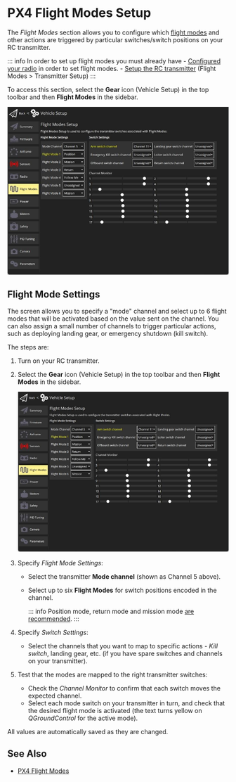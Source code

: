 # PX4 Flight Modes Setup

The _Flight Modes_ section allows you to configure which [flight modes](http://docs.px4.io/master/en/getting_started/flight_modes.html) and other actions are triggered by particular switches/switch positions on your RC transmitter.

::: info
In order to set up flight modes you must already have - [Configured your radio](../setup_view/radio.md) in order to set flight modes. - [Setup the RC transmitter](../setup_view/FlightModes.md#transmitter-setup) (Flight Modes > Transmitter Setup)
:::

To access this section, select the **Gear** icon (Vehicle Setup) in the top toolbar and then **Flight Modes** in the sidebar.

![Flight modes single-channel](../../../assets/setup/flight_modes/px4_single_channel.jpg)

## Flight Mode Settings

The screen allows you to specify a "mode" channel and select up to 6 flight modes that will be activated based on the value sent on the channel. You can also assign a small number of channels to trigger particular actions, such as deploying landing gear, or emergency shutdown (kill switch).

The steps are:

1. Turn on your RC transmitter.
1. Select the **Gear** icon (Vehicle Setup) in the top toolbar and then **Flight Modes** in the sidebar.

   ![Flight modes single-channel](../../../assets/setup/flight_modes/px4_single_channel.jpg)

1. Specify _Flight Mode Settings_:

   - Select the transmitter **Mode channel** (shown as Channel 5 above).
   - Select up to six **Flight Modes** for switch positions encoded in the channel.

     ::: info
     Position mode, return mode and mission mode [are recommended](https://docs.px4.io/master/en/config/flight_mode.html#what-flight-modes-and-switches-should-i-set).
     :::

1. Specify _Switch Settings_:
   - Select the channels that you want to map to specific actions - _Kill switch_, landing gear, etc. (if you have spare switches and channels on your transmitter).
1. Test that the modes are mapped to the right transmitter switches:
   - Check the _Channel Monitor_ to confirm that each switch moves the expected channel.
   - Select each mode switch on your transmitter in turn, and check that the desired flight mode is activated (the text turns yellow on _QGroundControl_ for the active mode).

All values are automatically saved as they are changed.

## See Also

- [PX4 Flight Modes](https://docs.px4.io/en/flight_modes/)
